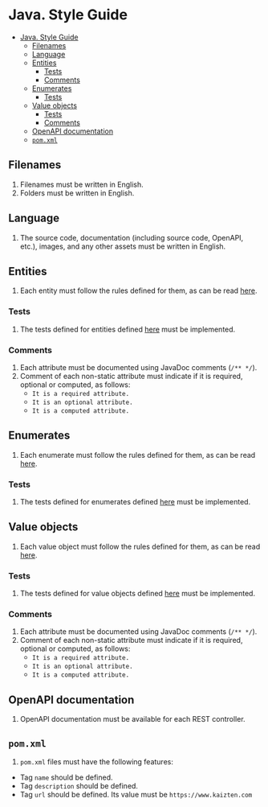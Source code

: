 # Java. Style Guide

- [Java. Style Guide](#java-style-guide)
  - [Filenames](#filenames)
  - [Language](#language)
  - [Entities](#entities)
    - [Tests](#tests)
    - [Comments](#comments)
  - [Enumerates](#enumerates)
    - [Tests](#tests-1)
  - [Value objects](#value-objects)
    - [Tests](#tests-2)
    - [Comments](#comments-1)
  - [OpenAPI documentation](#openapi-documentation)
  - [`pom.xml`](#pomxml)

## Filenames

1. Filenames must be written in English.
2. Folders must be written in English.

## Language

1. The source code, documentation (including source code, OpenAPI, etc.), images, and any other assets must be written in English.

## Entities

1. Each entity must follow the rules defined for them, as can be read [here](./java_entity.md).

### Tests

1. The tests defined for entities defined [here](./tests_entity.md) must be implemented.

### Comments

1. Each attribute must be documented using JavaDoc comments (`/** */`). 
2. Comment of each non-static attribute must indicate if it is required, optional or computed, as follows:
   * `It is a required attribute.`
   * `It is an optional attribute.`
   * `It is a computed attribute.`

## Enumerates

1. Each enumerate must follow the rules defined for them, as can be read [here](./java_enumerate.md).

### Tests

1. The tests defined for enumerates defined [here](./tests_enumerate.md) must be implemented.

## Value objects

1. Each value object must follow the rules defined for them, as can be read [here](./java_value-object.md).

### Tests

1. The tests defined for value objects defined [here](./tests_value-object.md) must be implemented.

### Comments

1. Each attribute must be documented using JavaDoc comments (`/** */`). 
2. Comment of each non-static attribute must indicate if it is required, optional or computed, as follows:
   * `It is a required attribute.`
   * `It is an optional attribute.`
   * `It is a computed attribute.`

## OpenAPI documentation

1. OpenAPI documentation must be available for each REST controller.

## `pom.xml`

1. `pom.xml` files must have the following features:
  * Tag `name` should be defined.
  * Tag `description` should be defined.
  * Tag `url` should be defined. Its value must be `https://www.kaizten.com`